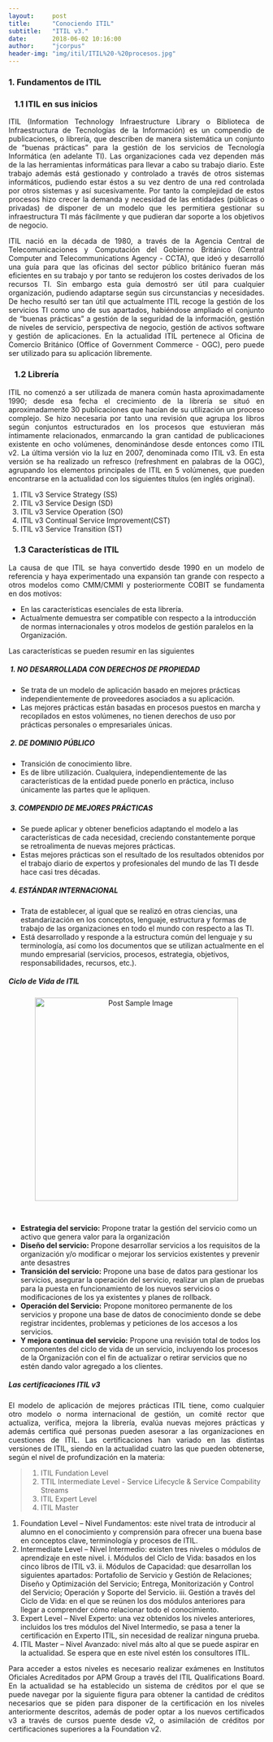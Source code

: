 ```yaml
---
layout:     post
title:      "Conociendo ITIL"
subtitle:   "ITIL v3."
date:       2018-06-02 10:16:00
author:     "jcorpus"
header-img: "img/itil/ITIL%20-%20procesos.jpg"
---
```


<h3 class="section-heading">1. Fundamentos de ITIL</h3>
<h3>&nbsp;&nbsp; 1.1 ITIL en sus inicios</h3>
<p style="text-align:justify;">ITIL (Information Technology Infraestructure Library o Biblioteca de Infraestructura de Tecnologías de la Información) es un compendio de publicaciones, o librería, que describen de manera sistemática un conjunto de “buenas prácticas” para la gestión de los servicios de Tecnología Informática (en adelante TI). Las organizaciones cada vez dependen más de la las herramientas informáticas para llevar a cabo su trabajo diario. Este trabajo además está gestionado y controlado a través de otros sistemas informáticos, pudiendo estar éstos a su vez dentro de una red controlada por otros sistemas y así sucesivamente. Por tanto la complejidad de estos procesos hizo crecer la demanda y necesidad de las entidades (públicas o privadas) de disponer de un modelo que les permitiera gestionar su infraestructura TI más fácilmente y que pudieran dar soporte a los objetivos de negocio.</p>
<p style="text-align:justify;">ITIL nació en la década de 1980, a través de la Agencia Central de Telecomunicaciones y Computación del Gobierno Británico (Central Computer and Telecommunications Agency - CCTA), que ideó y desarrolló una guía para que las oficinas del sector público británico fueran más eficientes en su trabajo y por tanto se redujeron los costes derivados de los recursos TI. Sin embargo esta guía demostró ser útil para cualquier organización, pudiendo adaptarse según sus circunstancias y necesidades. De hecho resultó ser tan útil que actualmente ITIL recoge la gestión de los servicios TI como uno de sus apartados, habiéndose ampliado el conjunto de “buenas prácticas” a gestión de la seguridad de la información, gestión de niveles de servicio, perspectiva de negocio, gestión de activos software y gestión de aplicaciones. 
En la actualidad ITIL pertenece al Oficina de Comercio Británico (Office of Government Commerce - OGC), pero puede ser utilizado para su aplicación libremente.
</p>
<h3>&nbsp;&nbsp; 1.2 Librería</h3>
<p style="text-align:justify;">
ITIL no comenzó a ser utilizada de manera común hasta aproximadamente 1990; desde esa fecha el crecimiento de la librería se situó en aproximadamente 30 publicaciones que hacían de su utilización un proceso complejo. Se hizo necesaria por tanto una revisión que agrupa los libros según conjuntos estructurados en los procesos que estuvieran más íntimamente relacionados, enmarcando la gran cantidad de publicaciones existente en ocho volúmenes, denominándose desde entonces como ITIL v2. 
La última versión vio la luz en 2007, denominada como ITIL v3. En esta versión se ha realizado un refresco (refreshment en palabras de la OGC), agrupando los elementos principales de ITIL en 5 volúmenes, que pueden encontrarse en la actualidad con los siguientes títulos (en inglés original).
</p>

<ol>
<li>ITIL v3 Service Strategy (SS)</li>
<li>ITIL v3 Service Design (SD)</li>
<li>ITIL v3 Service Operation (SO)</li>
<li>ITIL v3 Continual Service Improvement(CST) </li>
<li>ITIL v3 Service Transition (ST)</li>
</ol>
<h3>&nbsp;&nbsp; 1.3 Características de ITIL</h3>
<p style="text-align:justify;">La causa de que ITIL se haya convertido desde 1990 en un modelo de referencia y haya experimentado una expansión tan grande con respecto a otros modelos como CMM/CMMI y posteriormente COBIT se fundamenta en dos motivos:</p>
<ul>
<li>En las características esenciales de esta librería.</li>
<li>Actualmente demuestra ser compatible con respecto a la introducción de normas internacionales y otros modelos de gestión paralelos en la Organización.</li>
</ul>
<p>Las características se pueden resumir en las siguientes<p/>

<h5>&nbsp;1. NO DESARROLLADA CON DERECHOS DE PROPIEDAD </h5>
<p>
<ul>
<li>Se trata de un modelo de aplicación basado en mejores prácticas independientemente de proveedores asociados a su aplicación. </li>
<li>Las mejores prácticas están basadas en procesos puestos en marcha y recopilados en estos volúmenes, no tienen derechos de uso por prácticas personales o empresariales únicas.
</li>
</ul>
</p>
<h5>&nbsp;2. DE DOMINIO PÚBLICO</h5>
<p>
<ul>
<li>Transición de conocimiento libre.</li>
<li>Es de libre utilización. Cualquiera, independientemente de las características de la entidad puede
ponerlo en práctica, incluso únicamente las partes que le apliquen.</li>
</ul>
</p>
<h5>&nbsp;3. COMPENDIO DE MEJORES PRÁCTICAS</h5>
<p>
<ul>
  <li>Se puede aplicar y obtener beneficios adaptando el modelo a las características de cada necesidad, creciendo constantemente porque se retroalimenta de nuevas mejores prácticas. </li>
  <li>Estas mejores prácticas son el resultado de los resultados obtenidos por el trabajo diario de expertos y profesionales del mundo de las TI desde hace casi tres décadas.</li>
</ul>
</p>
<h5>&nbsp;4. ESTÁNDAR INTERNACIONAL </h5>
<p>
<ul>
  <li>Trata de establecer, al igual que se realizó en otras ciencias, una estandarización en los conceptos, lenguaje, estructura y formas de trabajo de las organizaciones en todo el mundo con respecto a las TI.</li>
  <li>Está desarrollado y responde a la estructura común del lenguaje y su terminología, así como los documentos que se utilizan actualmente en el mundo empresarial (servicios, procesos, estrategia, objetivos, responsabilidades, recursos, etc.).</li>
</ul>
</p>
<h5>Ciclo de Vida de ITIL</h5>
<p align="center">
<img width="400px"  src="{{ site.baseurl }}/img/itil/flujo%20de%20funcionamiento%20itil.png" alt="Post Sample Image">
</p>
<br>
<p>
<ul>
  <li><strong>Estrategia del servicio:</strong> Propone tratar la gestión del servicio como un activo que genera valor para la organización</li>
  <li><strong>Diseño del servicio:</strong> Propone desarrollar servicios a los requisitos de la organización y/o modificar o mejorar los servicios existentes y prevenir ante desastres</li>
  <li><strong>Transición del servicio:</strong> Propone una base de datos para gestionar los servicios, asegurar la operación del servicio, realizar un plan de pruebas para la puesta en funcionamiento de los nuevos servicios o modificaciones de los ya existentes y planes de rollback.</li>
  <li><strong>Operación del Servicio:</strong> Propone monitoreo permanente de los servicios y propone una base de datos de conocimiento donde se debe registrar incidentes, problemas y peticiones de los accesos a los servicios.</li>
<li><strong>Y mejora continua del servicio:</strong> Propone una revisión total de todos los componentes del ciclo de vida de un servicio, incluyendo los procesos de la Organización con el fin de actualizar o retirar servicios que no estén dando valor agregado a los clientes.</li>
</ul>
</p>
<h5>Las certificaciones ITIL v3</h5>
<p style="text-align:justify">El modelo de aplicación de mejores prácticas ITIL tiene, como cualquier otro modelo o norma internacional de gestión, un comité rector que actualiza, verifica, mejora la librería, evalúa nuevas mejores prácticas y además certifica qué personas pueden asesorar a las organizaciones en cuestiones de ITIL.
Las certificaciones han variado en las distintas versiones de ITIL, siendo en la actualidad cuatro las que pueden
obtenerse, según el nivel de profundización en la materia:</p>

> 1. ITIL Fundation Level
> 2. TTIL Intermediate Level - Service Lifecycle & Service Compability Streams
> 3. ITIL Expert Level
> 4. ITIL Master

<ol>
  <li>Foundation Level – Nivel Fundamentos: este nivel trata de introducir al alumno en el conocimiento y
comprensión para ofrecer una buena base en conceptos clave, terminología y procesos de ITIL.</li>
  <li>Intermediate Level – Nivel Intermedio: existen tres niveles o módulos de aprendizaje en este nivel.
i. Módulos del Ciclo de Vida: basados en los cinco libros de ITIL v3.
ii. Módulos de Capacidad: que desarrollan los siguientes apartados: Portafolio de Servicio y
Gestión de Relaciones; Diseño y Optimización del Servicio; Entrega, Monitorización y
Control del Servicio; Operación y Soporte del Servicio.
iii. Gestión a través del Ciclo de Vida: en el que se reúnen los dos módulos anteriores para
llegar a comprender cómo relacionar todo el conocimiento.</li>
  <li>Expert Level – Nivel Experto: una vez obtenidos los niveles anteriores, incluidos los tres módulos del Nivel
Intermedio, se pasa a tener la certificación en Experto ITIL, sin necesidad de realizar ninguna prueba.</li>
  <li>ITIL Master – Nivel Avanzado: nivel más alto al que se puede aspirar en la actualidad. Se espera que en este
nivel estén los consultores ITIL.</li>
</ol>
<p style="text-align:justify;">Para acceder a estos niveles es necesario realizar exámenes en Institutos Oficiales Acreditados por APM Group a través del ITIL Qualifications Board. En la actualidad se ha establecido un sistema de créditos por el que se puede navegar por la siguiente figura para obtener la cantidad de créditos necesarios que se piden para disponer de la certificación en los niveles anteriormente descritos, además de poder optar a los nuevos certificados v3 a través de cursos puente desde v2, o asimilación de créditos por certificaciones superiores a la Foundation v2.</p>
